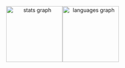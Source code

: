 
<div align="center" style="display: flex; justify-content: center;">
  <img src="https://github-readme-stats.vercel.app/api?username=Eduardo-Maia98&include_all_commits=true&count_private=true&hide_rank=true&show_icons=true&theme=github_dark&hide_border=true" 
    height="150"
    alt="stats graph"  
    />
  <img src="https://github-readme-stats.vercel.app/api/top-langs?username=Eduardo-Maia98&layout=compact&card_width=320&langs_count=5&theme=github_dark&hide_border=true" 
    height="150" 
    alt="languages graph"  
    />
</div>
